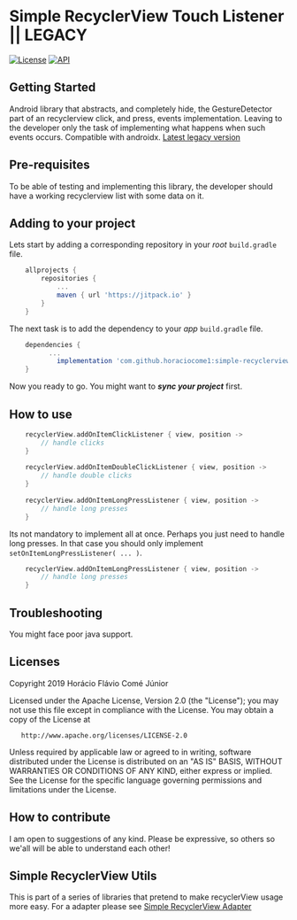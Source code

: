 # Simple RecyclerView Touch Listener || LEGACY
[![License](https://img.shields.io/badge/license-Apache%202-blue.svg)](https://www.apache.org/licenses/LICENSE-2.0) [![API](https://img.shields.io/badge/API-14%2B-brightgreen.svg?style=flat)](https://android-arsenal.com/api?level=14)

## Getting Started
Android library that abstracts, and completely hide, the GestureDetector part of an recyclerview click, and press, events implementation. Leaving to the developer only the task of implementing what happens when such events occurs.
Compatible with androidx.
[Latest legacy version](https://github.com/horaciocome1/simple-recyclerview-touch-listener/releases/tag/0.2.2)


## Pre-requisites
To be able of testing and implementing this library, the developer should have a working recyclerview list with some data on it.

## Adding to your project
Lets start by adding a corresponding repository in your _root_ `build.gradle` file.
```gradle
	allprojects {
		repositories {
			...
			maven { url 'https://jitpack.io' }
		}
	}
 ```
The next task is to add the dependency to your _app_ `build.gradle` file.
```gradle
	dependencies {
          ...
	        implementation 'com.github.horaciocome1:simple-recyclerview-touch-listener:0.2.2'
	}
```
Now you ready to go. You might want to _**sync your project**_ first.

## How to use
```kotlin
    recyclerView.addOnItemClickListener { view, position -> 
        // handle clicks
    }
    
    recyclerView.addOnItemDoubleClickListener { view, position ->
        // handle double clicks
    }
    
    recyclerView.addOnItemLongPressListener { view, position -> 
        // handle long presses
    }
```

Its not mandatory to implement all at once. Perhaps you just need to handle long presses. In that case you should only implement `setOnItemLongPressListener( ... )`.
```kotlin
    recyclerView.addOnItemLongPressListener { view, position -> 
        // handle long presses
    }
```

## Troubleshooting
You might face poor java support.

## Licenses
   Copyright 2019 Horácio Flávio Comé Júnior

   Licensed under the Apache License, Version 2.0 (the "License");
   you may not use this file except in compliance with the License.
   You may obtain a copy of the License at

       http://www.apache.org/licenses/LICENSE-2.0

   Unless required by applicable law or agreed to in writing, software
   distributed under the License is distributed on an "AS IS" BASIS,
   WITHOUT WARRANTIES OR CONDITIONS OF ANY KIND, either express or implied.
   See the License for the specific language governing permissions and
   limitations under the License.

## How to contribute
I am open to suggestions of any kind.
Please be expressive, so others so we'all will be able to understand each other!

## Simple RecyclerView Utils
This is part of a series of libraries that pretend to make recyclerView usage more easy.
For a adapter please see [Simple RecyclerView Adapter](https://github.com/horaciocome1/simple-recyclerview-adapter)